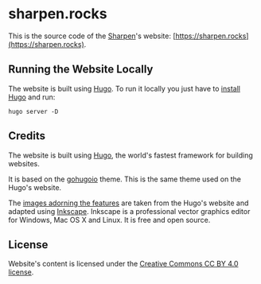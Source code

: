 # sharpen.rocks
This is the source code of the [Sharpen](https://github.com/sharpenrocks/Sharpen)'s website: [https://sharpen.rocks](https://sharpen.rocks).

## Running the Website Locally
The website is built using [Hugo](https://gohugo.io/). To run it locally you just have to [install Hugo](https://gohugo.io/getting-started/installing/) and run:

    hugo server -D

## Credits
The website is built using [Hugo](https://gohugo.io/), the world's fastest framework for building websites.

It is based on the [gohugoio](https://github.com/gohugoio/gohugoioTheme) theme. This is the same theme used on the Hugo's website.

The [images adorning the features](static/images/features) are taken from the Hugo's website and adapted using [Inkscape](https://inkscape.org/). Inkscape is a professional vector graphics editor for Windows, Mac OS X and Linux. It is free and open source. 

## License
Website's content is licensed under the [Creative Commons CC BY 4.0 license](https://creativecommons.org/licenses/by/4.0/).
